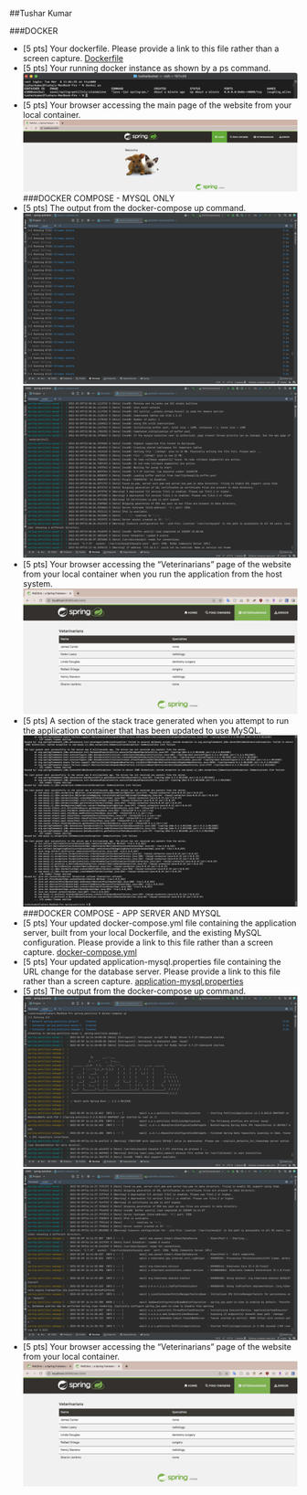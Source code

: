 ##Tushar Kumar

###DOCKER
- [5 pts] Your dockerfile. Please provide a link to this file rather than a screen capture.
[Dockerfile](https://github.com/tshrkmr/HW8/blob/master/spring-petclinic/Dockerfile)
- [5 pts] Your running docker instance as shown by a ps command.
![HW8_Docker_2](figures/Docker_2.png)
- [5 pts] Your browser accessing the main page of the website from your local container.
![HW8_Docker_3](figures/Docker_3.png)
###DOCKER COMPOSE - MYSQL ONLY
- [5 pts] The output from the docker-compose up command.
![HW8_DC_MySQL_1_1](figures/DC_MySQL_1_1.png)
![HW8_DC_MySQL_1_2](figures/DC_MySQL_1_2.png)
- [5 pts] Your browser accessing the “Veterinarians” page of the website from your local container when you run the application from the host system.
![HW8_DC_MySQL_2](figures/DC_MySQL_2.png)
- [5 pts] A section of the stack trace generated when you attempt to run the application container that has been updated to use MySQL. 
![HW8_DC_MySQL_3](figures/DC_MySQL_3.png)
###DOCKER COMPOSE - APP SERVER AND MYSQL
- [5 pts] Your updated docker-compose.yml file containing the application server, built from your local Dockerfile, and the existing MySQL configuration. Please provide a link to this file rather than a screen capture.
[docker-compose.yml](https://github.com/tshrkmr/HW8/blob/master/spring-petclinic/docker-compose.yml)
- [5 pts] Your updated application-mysql.properties file containing the URL change for the database server. Please provide a link to this file rather than a screen capture.
[application-mysql.properties](https://github.com/tshrkmr/HW8/blob/master/spring-petclinic/src/main/resources/application-mysql.properties)
- [5 pts] The output from the docker-compose up command.
![HW8_DC_AppServer_MySQL_3_1](figures/DC_AppServer_MySQL_3_1.png)
![HW8_DC_AppServer_MySQL_3_2](figures/DC_AppServer_MySQL_3_2.png)
- [5 pts] Your browser accessing the “Veterinarians” page of the website from your local container.
![HW8_DC_AppServer_MySQL_4](figures/DC_AppServer_MySQL_4.png)
